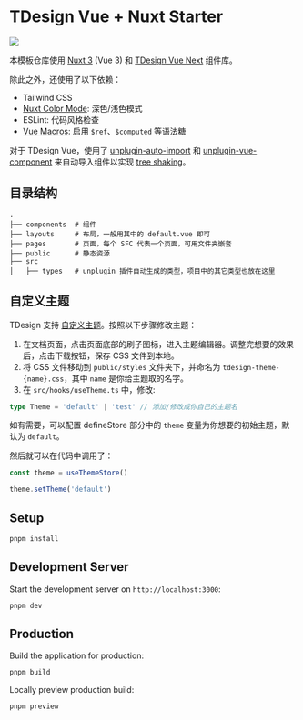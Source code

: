 # TDesign Vue + Nuxt Starter

![](https://s1.ax1x.com/2023/08/02/pPPiFo9.png)

本模板仓库使用 [Nuxt 3](https://nuxt.com/docs/getting-started/introduction) (Vue 3) 和 [TDesign Vue Next](https://tdesign.tencent.com/vue-next) 组件库。

除此之外，还使用了以下依赖：

- Tailwind CSS
- [Nuxt Color Mode](https://color-mode.nuxtjs.org/): 深色/浅色模式
- ESLint: 代码风格检查
- [Vue Macros](https://vue-macros.sxzz.moe): 启用 `$ref`、`$computed` 等语法糖

对于 TDesign Vue，使用了 [unplugin-auto-import](https://github.com/antfu/unplugin-auto-import) 和 [unplugin-vue-component](https://github.com/antfu/unplugin-vue-components) 来自动导入组件以实现 [tree shaking](https://en.wikipedia.org/wiki/Tree_shaking)。

## 目录结构

```
.
├── components  # 组件
├── layouts     # 布局，一般用其中的 default.vue 即可
├── pages       # 页面，每个 SFC 代表一个页面，可用文件夹嵌套
├── public      # 静态资源
├── src
│   ├── types   # unplugin 插件自动生成的类型，项目中的其它类型也放在这里
```

## 自定义主题

TDesign 支持 [自定义主题](https://tdesign.tencent.com/vue-next/custom-theme)。按照以下步骤修改主题：

1. 在文档页面，点击页面底部的刷子图标，进入主题编辑器。调整完想要的效果后，点击下载按钮，保存 CSS 文件到本地。
2. 将 CSS 文件移动到 `public/styles` 文件夹下，并命名为 `tdesign-theme-{name}.css`，其中 `name` 是你给主题取的名字。
3. 在 `src/hooks/useTheme.ts` 中，修改:

```ts
type Theme = 'default' | 'test' // 添加/修改成你自己的主题名
```

如有需要，可以配置 defineStore 部分中的 `theme` 变量为你想要的初始主题，默认为 `default`。

然后就可以在代码中调用了：
```ts
const theme = useThemeStore()

theme.setTheme('default')
```

## Setup

```bash
pnpm install
```

## Development Server

Start the development server on `http://localhost:3000`:

```bash
pnpm dev
```

## Production

Build the application for production:

```bash
pnpm build
```

Locally preview production build:

```bash
pnpm preview
```
